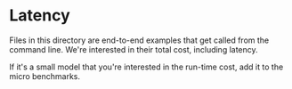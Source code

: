 # Latency

Files in this directory are end-to-end examples that get called from the command
line. We're interested in their total cost, including latency.

If it's a small model that you're interested in the run-time cost, add it to the
micro benchmarks.
